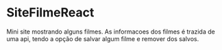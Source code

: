# SiteFilmeReact
Mini site mostrando alguns filmes. As informacoes dos filmes é trazida de uma api, tendo a opção de salvar algum filme e remover dos salvos.
